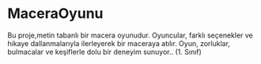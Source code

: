 # MaceraOyunu
Bu proje,metin tabanlı bir macera oyunudur. Oyuncular, farklı seçenekler ve hikaye dallanmalarıyla ilerleyerek bir maceraya atılır. Oyun, zorluklar, bulmacalar ve keşiflerle dolu bir deneyim sunuyor.. (1. Sınıf)
